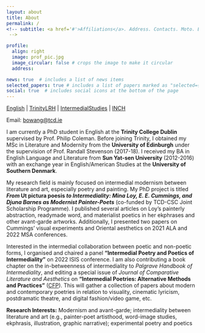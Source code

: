 ```yaml
---
layout: about
title: About
permalink: /
<!-- subtitle: <a href='#'>Affiliations</a>. Address. Contacts. Moto. Etc.
 -->

profile:
  align: right
  image: prof_pic.jpg
  image_circular: false # crops the image to make it circular
  address:

news: true  # includes a list of news items
selected_papers: true # includes a list of papers marked as "selected={true}"
social: true  # includes social icons at the bottom of the page
---
```


[English](https://www.tcd.ie/English/research/current-research-students.php) \| [TrinityLRH](https://www.tcd.ie/trinitylongroomhub/research/fellows/2021-22grad-fellows/Bowen-Wang.php) \| [IntermedialStudies](http://isis.digitaltextualities.ca/members/bowang/) \| [INCH](https://inch.princeton.edu/participants/)

Email: bowang@tcd.ie

I am currently a PhD student in English at the **Trinity College Dublin** supervised by Prof. Philip Coleman. Before joining Trinity, I obtained my MSc in Literature and Modernity from the **University of Edinburgh** under the supervision of Prof. Randall Stevenson (2017-18). I received my BA in English Language and Literature from **Sun Yat-sen University** (2012-2016) with an exchange year in English/American Studies at the **University of Southern Denmark**. 

My research field is mainly focused on intermedial modernism between literature and art, especially poetry and painting. My PhD project is titled **_From_ Ut pictura poesis _to Intermediality: Mina Loy, E. E. Cummings, and Djuna Barnes as Modernist Painter-Poets_** (co-funded by TCD-CSC Joint Scholarship Programme). I published several articles on Loy’s painterly abstraction, readymade word, and materialist poetics in her ekphrases and other avant-garde artworks. Additionally, I presented two papers on Cummings’ visual experiments and Oriental aesthetics on 2021 ALA and 2022 MSA conferences.

Interested in the intermedial collaboration between poetic and non-poetic forms, I organised and chaired a panel **“Intermedial Poetry and Poetics of Intermediality”** on 2022 ISIS conference. I am also contributing a book chapter on the in-betweenness of intermediality to _Palgrave Handbook of Intermediality_, and editing a special issue of _Journal of Comparative Literature and Aesthetics_ on **“Intermedial Poetries: Alternative Methods and Practices”** ([CFP](http://jcla.in/journal-of-comparative-literature-and-aesthetics/call-for-papers/)). This will gather a collection of papers about modern and contemporary poetries in relation to visuality, cinematic lyricism, postdramatic theatre, and digital fashion/video game, etc.

**Research Interests:** Modernism and avant-garde; intermediality between literature and art (e.g., painter-poet artisthood, word-image studies, ekphrasis, illustration, graphic narrative); experimental poetry and poetics

<!-- You could do it
 -->
